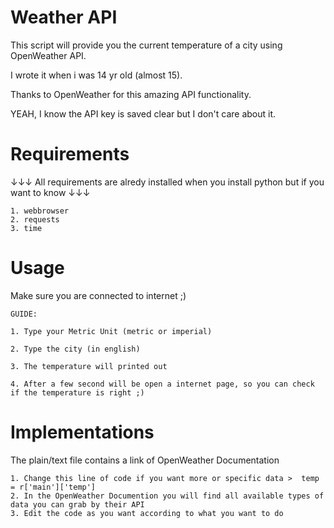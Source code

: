 # Weather API
This script will provide you the current temperature of a city using OpenWeather API.


I wrote it when i was 14 yr old (almost 15).

Thanks to OpenWeather for this amazing API functionality.

YEAH, I know the API key is saved clear but I don't care about it.

# Requirements
↓↓↓ All requirements are alredy installed when you install python but if you want to know ↓↓↓

    1. webbrowser
    2. requests
    3. time


# Usage
Make sure you are connected to internet ;)

    GUIDE:

    1. Type your Metric Unit (metric or imperial)

    2. Type the city (in english)
    
    3. The temperature will printed out

    4. After a few second will be open a internet page, so you can check if the temperature is right ;)
  
  
# Implementations
The plain/text file contains a link of OpenWeather Documentation

    1. Change this line of code if you want more or specific data >  temp = r['main']['temp']
    2. In the OpenWeather Documention you will find all available types of data you can grab by their API
    3. Edit the code as you want according to what you want to do
    
  
